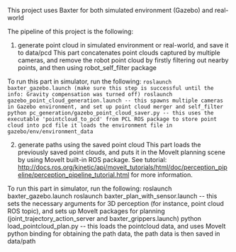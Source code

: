 This project uses Baxter for both simulated environment (Gazebo) and real-world

The pipeline of this project is the following:
1. generate point cloud in simulated environment or real-world, and save it to data/pcd
  This part concatenates point clouds captured by multiple cameras, and remove the robot point cloud
  by firstly filtering out nearby points, and then using robot_self_filter package

  To run this part in simulator, run the following:
    ```
    roslaunch baxter_gazebo.launch
    (make sure this step is successful until the info: Gravity compensation was turned off)
    roslaunch gazebo_point_cloud_generation.launch
      -- this spawns multiple cameras in Gazebo environment, and set up point cloud merger and self_filter      
    python pc_generation/gazebo_point_cloud_saver.py
      -- this uses the executable 'pointcloud_to_pcd' from PCL ROS package to store point cloud into pcd file
         it loads the environment file in gazebo/env/environment_data   
    ```
    
2. generate paths using the saved point cloud
  This part loads the previously saved point clouds, and puts it in the MoveIt planning scene by using
  MoveIt built-in ROS package. See tutorial:
    http://docs.ros.org/kinetic/api/moveit_tutorials/html/doc/perception_pipeline/perception_pipeline_tutorial.html
  for more information.

  To run this part in simulator, run the following:
    roslaunch baxter_gazebo.launch
    roslaunch baxter_plan_with_sensor.launch
      -- this sets the necessary arguments for 3D perception (for instance, point cloud ROS topic), and sets up
         MoveIt packages for planning (joint_trajectory_action_server and baxter_grippers.launch)
    python load_pointcloud_plan.py
      -- this loads the pointcloud data, and uses MoveIt python binding for obtaining the path data,
         the path data is then saved in data/path
